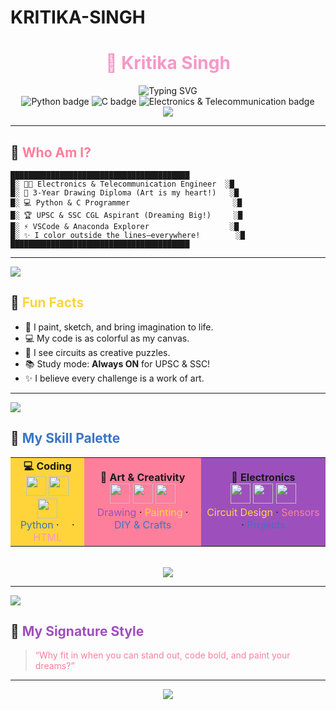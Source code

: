 # KRITIKA-SINGH

<!-- Kritika Singh | Unique, Creative, Aspirational -->

<div align="center">

# <span style="color:#F798C8;">🌸 Kritika Singh</span>

<img src="https://readme-typing-svg.demolab.com?font=Fira+Code&weight=600&size=28&pause=1200&color=FE7F9C&background=00000000&width=435&lines=Engineer+%E2%9A%96%EF%B8%8F+Artist+%F0%9F%8E%A8+Aspirant+%F0%9F%93%9A;Always+learning%2C+always+creating!" alt="Typing SVG" />

<br>

<img src="https://img.shields.io/badge/Python-FFD43B?logo=python&logoColor=white&style=for-the-badge" alt="Python badge" />
<img src="https://img.shields.io/badge/C-3A75C4?logo=c&logoColor=white&style=for-the-badge" alt="C badge" />
<img src="https://img.shields.io/badge/Electronics%20%26%20Telecommunication-9D50BB?style=for-the-badge&logo=appveyor&logoColor=white" alt="Electronics & Telecommunication badge" />

<br>
<img src="https://capsule-render.vercel.app/api?type=rect&color=fe7f9c,ffb347,64c7ff,9d50bb&height=12&section=header"/>

</div>

---

## 🦋 <span style="color:#FE7F9C;">Who Am I?</span>

```ansi
████████████████████████████████████████
█░ 👩‍🔬 Electronics & Telecommunication Engineer  ░█
█░ 🎨 3-Year Drawing Diploma (Art is my heart!)   ░█
█░ 💻 Python & C Programmer                       ░█
█░ 🏆 UPSC & SSC CGL Aspirant (Dreaming Big!)     ░█
█░ ⚡ VSCode & Anaconda Explorer                  ░█
█░ ✨ I color outside the lines—everywhere!        ░█
████████████████████████████████████████
```

---

<img src="https://capsule-render.vercel.app/api?type=rect&color=FFD43B,3A75C4,FE7F9C,64c7ff,ffb347,9d50bb&height=10&section=header"/>

## 🌈 <span style="color:#FFD43B;">Fun Facts</span>

- 🎨 I paint, sketch, and bring imagination to life.
- 💻 My code is as colorful as my canvas.
- 🤖 I see circuits as creative puzzles.
- 📚 Study mode: **Always ON** for UPSC & SSC!
- ✨ I believe every challenge is a work of art.

---

<img src="https://capsule-render.vercel.app/api?type=rect&color=3A75C4,FFD43B,9d50bb,FE7F9C&height=12&section=header"/>

## 🧩 <span style="color:#3A75C4;">My Skill Palette</span>

<div align="center">

<!-- Skill Palette with icons, gradients and creative layout -->
<table>
  <tr>
    <td align="center" bgcolor="#FFD43B"><b>💻 Coding</b><br>
      <img src="https://img.icons8.com/color/48/000000/python.png" width="32"/>
      <img src="https://img.icons8.com/color/48/000000/c-programming.png" width="32"/>
      <img src="https://img.icons8.com/color/48/000000/html-5--v1.png" width="32"/>
      <br>
      <span style="color:#3A75C4;">Python</span> · <span style="color:#FFD43B;">C</span> · <span style="color:#F798C8;">HTML</span>
    </td>
    <td align="center" bgcolor="#FE7F9C"><b>🎨 Art & Creativity</b><br>
      <img src="https://img.icons8.com/color/48/000000/paint-palette.png" width="32"/>
      <img src="https://img.icons8.com/color/48/000000/drawing.png" width="32"/>
      <img src="https://img.icons8.com/color/48/000000/crafts.png" width="32"/>
      <br>
      <span style="color:#9D50BB;">Drawing</span> · <span style="color:#FFD43B;">Painting</span> · <span style="color:#3A75C4;">DIY & Crafts</span>
    </td>
    <td align="center" bgcolor="#9D50BB"><b>🔬 Electronics</b><br>
      <img src="https://img.icons8.com/color/48/000000/electronics.png" width="32"/>
      <img src="https://img.icons8.com/color/48/000000/processor.png" width="32"/>
      <img src="https://img.icons8.com/color/48/000000/electrical.png" width="32"/>
      <br>
      <span style="color:#FFD43B;">Circuit Design</span> · <span style="color:#FE7F9C;">Sensors</span> · <span style="color:#3A75C4;">Projects</span>
    </td>
  </tr>
</table>

<br>

<!-- Rainbow Skill Bar -->
<img src="https://progress-bar.dev/100/?title=Creativity&color=FE7F9C,FFD43B,3A75C4,9D50BB"/>

</div>

---

<img src="https://capsule-render.vercel.app/api?type=rect&color=FFD43B,FE7F9C,9d50bb,64c7ff&height=10&section=header"/>

## 🚀 <span style="color:#9d50bb;">My Signature Style</span>

> <span style="color:#FE7F9C;">“Why fit in when you can stand out, code bold, and paint your dreams?”</span>

---

<!-- Social links section, if desired -->
<!--
<div align="center">
  <a href="#">🌐 LinkedIn</a> • <a href="#">🎨 Portfolio</a> • <a href="#">📷 Instagram</a>
</div>
-->

<div align="center">
  <img src="https://capsule-render.vercel.app/api?type=waving&color=gradient&height=80&section=footer"/>
</div>
